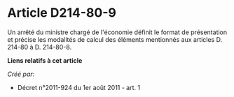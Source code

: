 # Article D214-80-9

Un arrêté du ministre chargé de l'économie définit le format de présentation et précise les modalités de calcul des éléments
mentionnés aux articles D. 214-80 à D. 214-80-8.

**Liens relatifs à cet article**

_Créé par_:

  - Décret n°2011-924 du 1er août 2011 - art. 1
